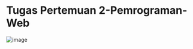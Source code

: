 # Tugas Pertemuan 2-Pemrograman-Web
![image](https://user-images.githubusercontent.com/72422140/137577335-2632b099-de91-4d14-aa2e-43b6a269a31d.png)
